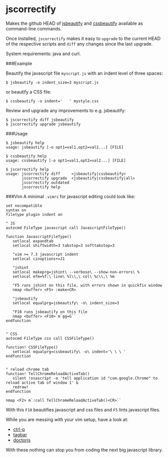 # jscorrectify

Makes the github HEAD of [jsbeautify](http://github.com/einars/js-beautify) and [cssbeautify](https://github.com/senchalabs/cssbeautify) available as command-line commands.

Once installed, `jscorrectify` makes it easy to `upgrade` to the current HEAD of the respective scripts and `diff` any changes since the last upgrade.


System requirements: java and curl.

###Example

Beautify the javascript file `myscript.js` with an indent level of three spaces:

    $ jsbeautify -o indent_size=3 myscript.js

or beautify a CSS file:

    $ cssbeautify -o indent='   ' mystyle.css


Review and upgrade any improvements to e.g. jsbeautify:

    $ jscorrectify diff jsbeautify
    $ jscorrectify upgrade jsbeautify
    

###Usage

    $ jsbeautify help
    usage: jsbeautify [-o opt1=val1,opt2=val2...] [FILE]

    $ cssbeautify help
    usage: cssbeautify [-o opt1=val1,opt2=val2...] [FILE]
 
    $ jscorrectify help
    usage: jscorrectify diff     <jsbeautify|cssbeautify>
           jscorrectify upgrade  <jsbeautify|cssbeautify|all>
           jscorrectify outdated
           jscorrectify help

###Vim
A minimal `.vimrc` for javascript editing could look like:

    set nocompatible
    syntax on
    filetype plugin indent on

    " JS
    autocmd FileType javascript call JavascriptFileType()

    function JavascriptFileType()
       setlocal expandtab
       setlocal shiftwidth=3 tabstop=3 softtabstop=3

       "vim >= 7.3 javascript indent
       setlocal cinoptions+=J1

       "jshint
       setlocal makeprg=jshint\ --verbose\ --show-non-errors\ %
       setlocal efm=%f:\ line\ %l\\,\ col\ %c\\,\ %m

       "F5 runs jshint on this file, with errors shown in quickfix window
       nmap <buffer> <F5> :make<CR>

       "jsbeautify
       setlocal equalprg=jsbeautify\ -o\ indent_size=3

       "F10 runs jsbeautify on this file
       nmap <buffer> <F10> m`gg=G``
    endfunction


    " CSS
    autocmd FileType css call CSSFileType()

    function! CSSFileType()
       setlocal equalprg=cssbeautify\ -o\ indent='\ \ \ '
    endfunction


    " reload chrome tab
    function! TellChromeReloadActiveTab()
       silent !osascript -e 'tell application id "com.google.Chrome" to reload active tab of window 1' &
       redraw!
    endfunction

    nmap <F2> m`:call TellChromeReloadActiveTab()<CR>``


With this `F10` beautifies javascript and css files and `F5` lints javascript files.

While you are messing with your vim setup, have a look at:

* [ctrl-p](https://github.com/kien/ctrlp.vim)
* [tagbar](https://github.com/majutsushi/tagbar)
* [doctorjs](https://github.com/mozilla/doctorjs)

With these nothing can stop you from coding the next big javascript library.
